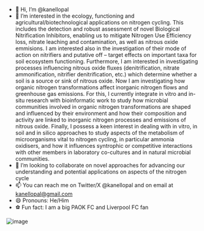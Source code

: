 - 👋 Hi, I’m @kanellopal
- 👀 I’m interested in the ecology, functioning and agricultural/biotechnological applications on nitrogen cycling. This includes the detection and robust assessment of novel Biological Nitrification Inhibitors,
enabling us to mitigate Nitrogen Use Efficiency loss, nitrate leaching and contamination, as well as nitrous oxide emmisions. I am interested also in the investigation of their mode of action on nitrifiers and putative off – target effects on important taxa for soil ecosystem functioning. 
Furthermore, I am interested in investigating processes influencing nitrous oxide fluxes (denitrification, nitrate ammonification, nitrifier denitrification, etc.) which determine whether a soil is a source or
sink of nitrous oxide. 
Now I am investigating how organic nitrogen transformations affect inorganic nitrogen flows and greenhouse gas emissions. For this, I currently integrate in vitro and in-situ research with bioinformatic work to study how microbial communities involved in organic nitrogen transformations are shaped and influenced by their environment and how their composition and activity are linked to inorganic nitrogen processes and emissions of nitrous oxide.
Finally, I possess a keen interest in dealing with in vitro, in soil and in silico approaches to study aspects of the metabolism of microorganisms vital to nitrogen cycling, in particular ammonia oxidisers, 
and how it influences syntrophic or competitive interactions with other members in laboratory co-cultures and in natural microbial communities.  
- 💞️ I’m looking to collaborate on novel approaches for advancing our understanding and potential applications on aspects of the nitrogen cycle
- 📫 You can reach me on Twitter/X @kanellopal and on email at kanellopal@gmail.com
- 😄 Pronouns: He/Him
- ⚽ Fun fact: I am a big PAOK FC and Liverpool FC fan
  
![image](https://th.bing.com/th/id/OIP.-FeujFX5A_z8zLGsrwY34QAAAA?rs=1&pid=ImgDetMain)

<!---
kanellopal/kanellopal is a ✨ special ✨ repository because its `README.md` (this file) appears 
on your GitHub profile.
You can click the Preview link to take a look at your changes.
--->
